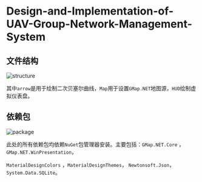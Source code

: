 # Design-and-Implementation-of-UAV-Group-Network-Management-System

## 文件结构

![structure](https://gitee.com/imbois/blogimg/raw/master/IMG/20210809022229.png)

其中`arrow`是用于绘制二次贝塞尔曲线，`Map`用于设置`GMap.NET`地图源，`HUD`绘制虚拟仪表盘。

## 依赖包

![package](https://gitee.com/imbois/blogimg/raw/master/IMG/20210809022829.png)

此处的所有依赖包均依赖`NuGet`包管理器安装。主要包括：`GMap.NET.Core` ，`GMap.NET.WinPresentation`，

`MaterialDesignColors` ，`MaterialDesignThemes`， `Newtonsoft.Json`， `System.Data.SQLite`。